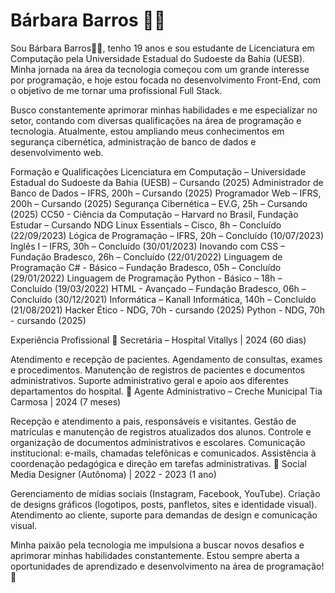 # Bárbara Barros 👩‍💻
Sou Bárbara Barros🙋‍♀️, tenho 19 anos e sou estudante de Licenciatura em Computação pela Universidade Estadual do Sudoeste da Bahia (UESB). Minha jornada na área da tecnologia começou com um grande interesse por programação, e hoje estou focada no desenvolvimento Front-End, com o objetivo de me tornar uma profissional Full Stack.

Busco constantemente aprimorar minhas habilidades e me especializar no setor, contando com diversas qualificações na área de programação e tecnologia. Atualmente, estou ampliando meus conhecimentos em segurança cibernética, administração de banco de dados e desenvolvimento web.

Formação e Qualificações
Licenciatura em Computação – Universidade Estadual do Sudoeste da Bahia (UESB) – Cursando (2025)
Administrador de Banco de Dados – IFRS, 200h – Cursando (2025)
Programador Web – IFRS, 200h – Cursando (2025)
Segurança Cibernética – EV.G, 25h – Cursando (2025)
CC50 - Ciência da Computação – Harvard no Brasil, Fundação Estudar – Cursando
NDG Linux Essentials – Cisco, 8h – Concluído (22/09/2023)
Lógica de Programação – IFRS, 20h – Concluído (10/07/2023)
Inglês I – IFRS, 30h – Concluído (30/01/2023)
Inovando com CSS – Fundação Bradesco, 26h – Concluído (22/01/2022)
Linguagem de Programação C# - Básico – Fundação Bradesco, 05h – Concluído (29/01/2022)
Linguagem de Programação Python - Básico – 18h – Concluído (19/03/2022)
HTML - Avançado – Fundação Bradesco, 06h – Concluído (30/12/2021)
Informática – Kanall Informática, 140h – Concluído (21/08/2021)
Hacker Ético - NDG, 70h - cursando (2025)
Python - NDG, 70h - cursando (2025)

Experiência Profissional
🔹 Secretária – Hospital Vitallys | 2024 (60 dias)

Atendimento e recepção de pacientes.
Agendamento de consultas, exames e procedimentos.
Manutenção de registros de pacientes e documentos administrativos.
Suporte administrativo geral e apoio aos diferentes departamentos do hospital.
🔹 Agente Administrativo – Creche Municipal Tia Carmosa | 2024 (7 meses)

Recepção e atendimento a pais, responsáveis e visitantes.
Gestão de matrículas e manutenção de registros atualizados dos alunos.
Controle e organização de documentos administrativos e escolares.
Comunicação institucional: e-mails, chamadas telefônicas e comunicados.
Assistência à coordenação pedagógica e direção em tarefas administrativas.
🔹 Social Media Designer (Autônoma) | 2022 - 2023 (1 ano)

Gerenciamento de mídias sociais (Instagram, Facebook, YouTube).
Criação de designs gráficos (logotipos, posts, panfletos, sites e identidade visual).
Atendimento ao cliente, suporte para demandas de design e comunicação visual.

Minha paixão pela tecnologia me impulsiona a buscar novos desafios e aprimorar minhas habilidades constantemente. Estou sempre aberta a oportunidades de aprendizado e desenvolvimento na área de programação! 🚀










